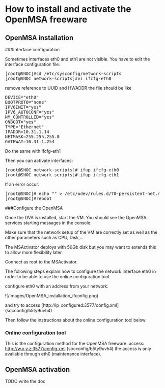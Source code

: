 # How to install and activate the OpenMSA freeware
## OpenMSA installation
###Interface configuration

Sometimes interfaces eth0 and eth1 are not visible. You have to edit the interface configuration file:
<pre>
[root@SNOC]#cd /etc/sysconfig/network-scripts
[root@SNOC network-scripts]#vi ifcfg-eth0
</pre>
remove reference to UUID and HWADDR the file should be like
<pre>
DEVICE="eth0"
BOOTPROTO="none"
IPV6INIT="yes"
IPV6_AUTOCONF="yes"
NM_CONTROLLED="yes"
ONBOOT="yes"
TYPE="Ethernet"
IPADDR=10.31.1.14
NETMASK=255.255.255.0
GATEWAY=10.31.1.254
</pre>
Do the same with ifcfg-eth1

Then you can activate interfaces:
<pre>
[root@SNOC network-scripts]# ifup ifcfg-eth0
[root@SNOC network-scripts]# ifup ifcfg-eth1
</pre>
If an error occur:
<pre>
[root@SNOC]# echo "" > /etc/udev/rules.d/70-persistent-net.rules
[root@SNOC]#reboot
</pre>

###Configure the OpenMSA

Once the OVA is installed, start the VM. You should see the OpenMSA services starting messages in the console.

Make sure that the network setup of the VM are correctly set as well as the other parameters such as CPU, Disk,...

The MSActivator deploys with 50Gb disk but you may want to extends this to allow more flexibility later.

Connect as root to the MSActivator.

The following steps explain how to configure the network interface eth0 in order to be able to use the online configuration tool

configure eth0 with an address from your network:

!(/Images/OpenMSA_installation_ifconfig.png)

and try to access [http://ip_configured:3577/config.xml] (socconfig/b5ty9uvh4)

Then follow the instructions about the online configuration tool below

### Online configuration tool

This is the configuration method for the OpenMSA freeware.
access: http://w.x.y.z:3577/config.xml (socconfig/b5ty9uvh4) the access is only available through eth0 (maintenance interface). 

## OpenMSA activation
TODO write the doc
